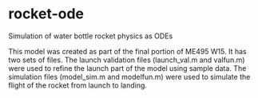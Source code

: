 # rocket-ode
Simulation of water bottle rocket physics as ODEs

This model was created as part of the final portion of ME495 W15. It has two sets of files. 
The launch validation files (launch_val.m and valfun.m) were used to refine the launch part of the model using sample data.
The simulation files (model_sim.m and modelfun.m) were used to simulate the flight of the rocket from launch to landing.
